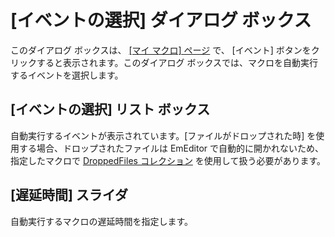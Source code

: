 # \[イベントの選択\] ダイアログ ボックス

このダイアログ ボックスは、 [\[マイ マクロ\] ページ](../index) で、 \[イベント\] ボタンをクリックすると表示されます。このダイアログ
ボックスでは、マクロを自動実行するイベントを選択します。

## \[イベントの選択\] リスト ボックス

自動実行するイベントが表示されています。\[ファイルがドロップされた時\] を使用する場合、ドロップされたファイルは EmEditor で自動的に開かれないため、指定したマクロで [DroppedFiles コレクション](../../../../macro/dropped_files/index) を使用して扱う必要があります。

## \[遅延時間\] スライダ

自動実行するマクロの遅延時間を指定します。

